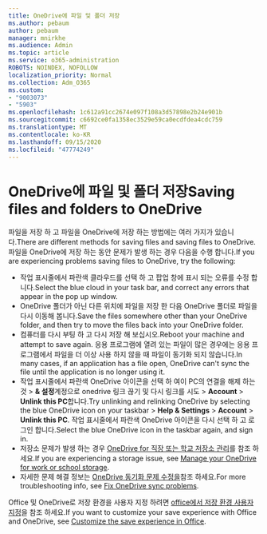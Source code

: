 ```yaml
---
title: OneDrive에 파일 및 폴더 저장
ms.author: pebaum
author: pebaum
manager: mnirkhe
ms.audience: Admin
ms.topic: article
ms.service: o365-administration
ROBOTS: NOINDEX, NOFOLLOW
localization_priority: Normal
ms.collection: Adm_O365
ms.custom:
- "9003073"
- "5903"
ms.openlocfilehash: 1c612a91cc2674e097f108a3d57898e2b24e901b
ms.sourcegitcommit: c6692ce0fa1358ec3529e59ca0ecdfdea4cdc759
ms.translationtype: MT
ms.contentlocale: ko-KR
ms.lasthandoff: 09/15/2020
ms.locfileid: "47774249"
---
```

# <a name="saving-files-and-folders-to-onedrive"></a><span data-ttu-id="a0878-102">OneDrive에 파일 및 폴더 저장</span><span class="sxs-lookup"><span data-stu-id="a0878-102">Saving files and folders to OneDrive</span></span>

<span data-ttu-id="a0878-103">파일을 저장 하 고 파일을 OneDrive에 저장 하는 방법에는 여러 가지가 있습니다.</span><span class="sxs-lookup"><span data-stu-id="a0878-103">There are different methods for saving files and saving files to OneDrive.</span></span> <span data-ttu-id="a0878-104">파일을 OneDrive에 저장 하는 동안 문제가 발생 하는 경우 다음을 수행 합니다.</span><span class="sxs-lookup"><span data-stu-id="a0878-104">If you are experiencing problems saving files to OneDrive, try the following:</span></span>

- <span data-ttu-id="a0878-105">작업 표시줄에서 파란색 클라우드를 선택 하 고 팝업 창에 표시 되는 오류를 수정 합니다.</span><span class="sxs-lookup"><span data-stu-id="a0878-105">Select the blue cloud in your task bar, and correct any errors that appear in the pop up window.</span></span>
- <span data-ttu-id="a0878-106">OneDrive 폴더가 아닌 다른 위치에 파일을 저장 한 다음 OneDrive 폴더로 파일을 다시 이동해 봅니다.</span><span class="sxs-lookup"><span data-stu-id="a0878-106">Save the files somewhere other than your OneDrive folder, and then try to move the files back into your OneDrive folder.</span></span>
- <span data-ttu-id="a0878-107">컴퓨터를 다시 부팅 하 고 다시 저장 해 보십시오.</span><span class="sxs-lookup"><span data-stu-id="a0878-107">Reboot your machine and attempt to save again.</span></span> <span data-ttu-id="a0878-108">응용 프로그램에 열려 있는 파일이 많은 경우에는 응용 프로그램에서 파일을 더 이상 사용 하지 않을 때 파일이 동기화 되지 않습니다.</span><span class="sxs-lookup"><span data-stu-id="a0878-108">In many cases, if an application has a file open, OneDrive can't sync the file until the application is no longer using it.</span></span>    
- <span data-ttu-id="a0878-109">작업 표시줄에서 파란색 OneDrive 아이콘을 선택 하 여이 PC의 연결을 해제 하는 것 > **& 설정**계정으로 onedrive 링크 끊기 및 다시 링크를 시도  >  **Account**  >  **Unlink this PC**합니다.</span><span class="sxs-lookup"><span data-stu-id="a0878-109">Try unlinking and relinking OneDrive by selecting the blue OneDrive icon on your taskbar > **Help & Settings** > **Account** > **Unlink this PC**.</span></span> <span data-ttu-id="a0878-110">작업 표시줄에서 파란색 OneDrive 아이콘을 다시 선택 하 고 로그인 합니다.</span><span class="sxs-lookup"><span data-stu-id="a0878-110">Select the blue OneDrive icon in the taskbar again, and sign in.</span></span>
- <span data-ttu-id="a0878-111">저장소 문제가 발생 하는 경우 [OneDrive for 직장 또는 학교 저장소 관리](https://support.microsoft.com/office/manage-your-onedrive-for-work-or-school-storage-31519161-059c-4764-b6f8-f5cd29f7fe68)를 참조 하세요.</span><span class="sxs-lookup"><span data-stu-id="a0878-111">If you are experiencing a storage issue, see [Manage your OneDrive for work or school storage](https://support.microsoft.com/office/manage-your-onedrive-for-work-or-school-storage-31519161-059c-4764-b6f8-f5cd29f7fe68).</span></span>
- <span data-ttu-id="a0878-112">자세한 문제 해결 정보는 [OneDrive 동기화 문제 수정을](https://docs.microsoft.com/alchemyinsights/fix-onedrive-sync-issues)참조 하세요.</span><span class="sxs-lookup"><span data-stu-id="a0878-112">For more troubleshooting info, see [Fix OneDrive sync problems](https://docs.microsoft.com/alchemyinsights/fix-onedrive-sync-issues).</span></span>  

<span data-ttu-id="a0878-113">Office 및 OneDrive로 저장 환경을 사용자 지정 하려면 [office에서 저장 환경 사용자 지정](https://support.microsoft.com/office/customize-the-save-experience-in-office-786200a7-f5f2-4d26-a3ae-b78c60dd5d3b)을 참조 하세요.</span><span class="sxs-lookup"><span data-stu-id="a0878-113">If you want to customize your save experience with Office and OneDrive, see [Customize the save experience in Office](https://support.microsoft.com/office/customize-the-save-experience-in-office-786200a7-f5f2-4d26-a3ae-b78c60dd5d3b).</span></span>
